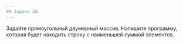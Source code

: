 ```yaml
---
## Задача 56.
---
```

Задайте прямоугольный двумерный массив. Напишите программу, которая будет находить строку с наименьшей суммой элементов.

